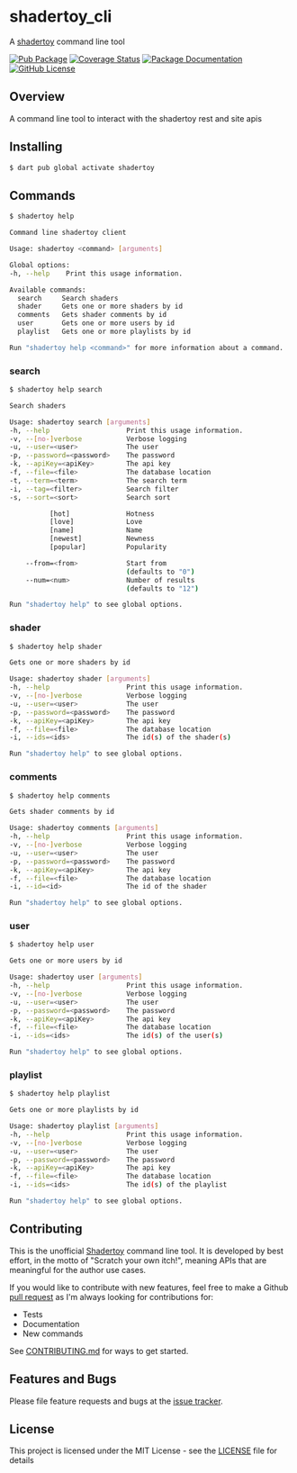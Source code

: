 # shadertoy_cli
A [shadertoy](https://github.com/ivoleitao/shadertoy) command line tool

[![Pub Package](https://img.shields.io/pub/v/shadertoy_cli.svg?style=flat-square)](https://pub.dartlang.org/packages/shadertoy_cli)
[![Coverage Status](https://codecov.io/gh/ivoleitao/shadertoy/graph/badge.svg?flag=shadertoy_cli)](https://codecov.io/gh/ivoleitao/shadertoy)
[![Package Documentation](https://img.shields.io/badge/doc-shadertoy_cli-blue.svg)](https://www.dartdocs.org/documentation/shadertoy_cli/latest)
[![GitHub License](https://img.shields.io/badge/License-MIT-yellow.svg)](https://opensource.org/licenses/MIT)

## Overview

A command line tool to interact with the shadertoy rest and site apis

## Installing

```sh
$ dart pub global activate shadertoy
```

## Commands

```sh
$ shadertoy help
```

```sh
Command line shadertoy client

Usage: shadertoy <command> [arguments]

Global options:
-h, --help    Print this usage information.

Available commands:
  search     Search shaders
  shader     Gets one or more shaders by id
  comments   Gets shader comments by id
  user       Gets one or more users by id
  playlist   Gets one or more playlists by id

Run "shadertoy help <command>" for more information about a command.
```

### search

```sh
$ shadertoy help search
```
```sh
Search shaders

Usage: shadertoy search [arguments]
-h, --help                   Print this usage information.
-v, --[no-]verbose           Verbose logging
-u, --user=<user>            The user
-p, --password=<password>    The password
-k, --apiKey=<apiKey>        The api key
-f, --file=<file>            The database location
-t, --term=<term>            The search term
-i, --tag=<filter>           Search filter
-s, --sort=<sort>            Search sort

          [hot]              Hotness
          [love]             Love
          [name]             Name
          [newest]           Newness
          [popular]          Popularity

    --from=<from>            Start from
                             (defaults to "0")
    --num=<num>              Number of results
                             (defaults to "12")

Run "shadertoy help" to see global options.
```

### shader

```sh
$ shadertoy help shader
```
```sh
Gets one or more shaders by id

Usage: shadertoy shader [arguments]
-h, --help                   Print this usage information.
-v, --[no-]verbose           Verbose logging
-u, --user=<user>            The user
-p, --password=<password>    The password
-k, --apiKey=<apiKey>        The api key
-f, --file=<file>            The database location
-i, --ids=<ids>              The id(s) of the shader(s)

Run "shadertoy help" to see global options.
```

### comments

```sh
$ shadertoy help comments
```
```sh
Gets shader comments by id

Usage: shadertoy comments [arguments]
-h, --help                   Print this usage information.
-v, --[no-]verbose           Verbose logging
-u, --user=<user>            The user
-p, --password=<password>    The password
-k, --apiKey=<apiKey>        The api key
-f, --file=<file>            The database location
-i, --id=<id>                The id of the shader

Run "shadertoy help" to see global options.
```

### user

```sh
$ shadertoy help user
```
```sh
Gets one or more users by id

Usage: shadertoy user [arguments]
-h, --help                   Print this usage information.
-v, --[no-]verbose           Verbose logging
-u, --user=<user>            The user
-p, --password=<password>    The password
-k, --apiKey=<apiKey>        The api key
-f, --file=<file>            The database location
-i, --ids=<ids>              The id(s) of the user(s)

Run "shadertoy help" to see global options.
```

### playlist

```sh
$ shadertoy help playlist
```
```sh
Gets one or more playlists by id

Usage: shadertoy playlist [arguments]
-h, --help                   Print this usage information.
-v, --[no-]verbose           Verbose logging
-u, --user=<user>            The user
-p, --password=<password>    The password
-k, --apiKey=<apiKey>        The api key
-f, --file=<file>            The database location
-i, --ids=<ids>              The id(s) of the playlist

Run "shadertoy help" to see global options.
```

## Contributing

This is the unofficial [Shadertoy](https://www.shadertoy.com) command line tool. It is developed by best effort, in the motto of "Scratch your own itch!", meaning APIs that are meaningful for the author use cases.

If you would like to contribute with new features, feel free to make a Github [pull request](https://github.com/ivoleitao/shadertoy/pulls) as I'm always looking for contributions for:
* Tests
* Documentation
* New commands

See [CONTRIBUTING.md](https://github.com/ivoleitao/shadertoy/blob/develop/CONTRIBUTING.md) for ways to get started.

## Features and Bugs

Please file feature requests and bugs at the [issue tracker][tracker].

[tracker]: https://github.com/ivoleitao/shadertoy/issues/new

## License

This project is licensed under the MIT License - see the [LICENSE](https://github.com/ivoleitao/shadertoy/blob/develop/packages/shadertoy_cli/LICENSE) file for details